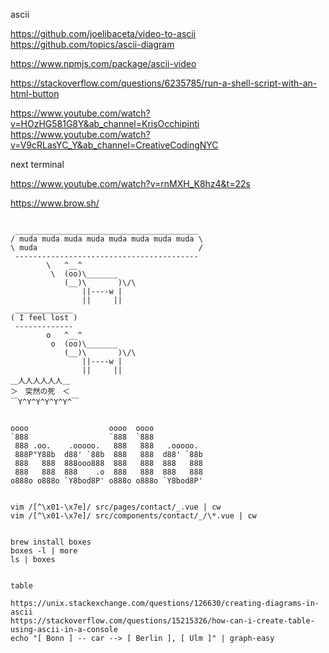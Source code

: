 ascii

https://github.com/joelibaceta/video-to-ascii
https://github.com/topics/ascii-diagram

https://www.npmjs.com/package/ascii-video

https://stackoverflow.com/questions/6235785/run-a-shell-script-with-an-html-button

https://www.youtube.com/watch?v=HOzHG581G8Y&ab_channel=KrisOcchipinti
https://www.youtube.com/watch?v=V9cRLasYC_Y&ab_channel=CreativeCodingNYC

next terminal

https://www.youtube.com/watch?v=rnMXH_K8hz4&t=22s

https://www.brow.sh/

```

 _________________________________________
/ muda muda muda muda muda muda muda muda \
\ muda                                    /
 -----------------------------------------
        \   ^__^
         \  (oo)\_______
            (__)\       )\/\
                ||----w |
                ||     ||
 _____________
( I feel lost )
 -------------
        o   ^__^
         o  (oo)\_______
            (__)\       )\/\
                ||----w |
                ||     ||
＿人人人人人人＿
＞　突然の死　＜
￣Y^Y^Y^Y^Y^Y^￣
```


```

oooo                  oooo  oooo
`888                  `888  `888
 888 .oo.    .ooooo.   888   888   .ooooo.
 888P"Y88b  d88' `88b  888   888  d88' `88b
 888   888  888ooo888  888   888  888   888
 888   888  888    .o  888   888  888   888
o888o o888o `Y8bod8P' o888o o888o `Y8bod8P'


vim /[^\x01-\x7e]/ src/pages/contact/_.vue | cw
vim /[^\x01-\x7e]/ src/components/contact/_/\*.vue | cw


brew install boxes
boxes -l | more
ls | boxes


table

https://unix.stackexchange.com/questions/126630/creating-diagrams-in-ascii
https://stackoverflow.com/questions/15215326/how-can-i-create-table-using-ascii-in-a-console
echo "[ Bonn ] -- car --> [ Berlin ], [ Ulm ]" | graph-easy
